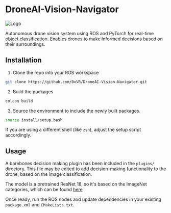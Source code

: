 # DroneAI-Vision-Navigator
![Logo](https://i.imgur.com/l3ajfEU.png)

Autonomous drone vision system using ROS and PyTorch for real-time object classification. Enables drones to make informed decisions based on their surroundings.

## Installation

1. Clone the repo into your ROS workspace

```sh
git clone https://github.com/0xVR/DroneAI-Vision-Navigator.git
```

2. Build the packages

```sh
colcon build
```

3. Source the environment to include the newly built packages.

```sh
source install/setup.bash
```

If you are using a different shell (like `zsh`), adjust the setup script accordingly.

## Usage

A barebones decision making plugin has been included in the `plugins/` directory. This file may be edited to add decision-making functionality to the drone, based on the image classification.

The model is a pretrained ResNet 18, so it's based on the ImageNet categories, which can be found [here](https://files.fast.ai/models/imagenet_class_index.json)

Once ready, run the ROS nodes and update dependencies in your existing `package.xml` and `CMakeLists.txt`.
